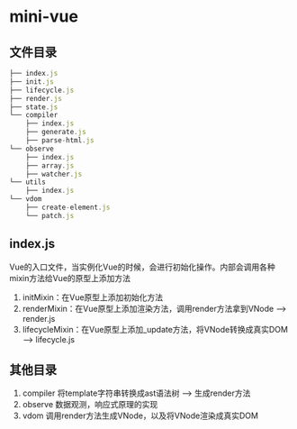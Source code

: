 # mini-vue

## 文件目录
```js
├── index.js  
├── init.js
├── lifecycle.js
├── render.js
├── state.js
└── compiler
    ├── index.js
    ├── generate.js
    ├── parse-html.js
└── observe
    ├── index.js
    ├── array.js
    ├── watcher.js
└── utils
    ├── index.js
└── vdom
    ├── create-element.js
    └── patch.js
```

## index.js
Vue的入口文件，当实例化Vue的时候，会进行初始化操作。内部会调用各种mixin方法给Vue的原型上添加方法
1. initMixin：在Vue原型上添加初始化方法
2. renderMixin：在Vue原型上添加渲染方法，调用render方法拿到VNode      --> render.js
3. lifecycleMixin：在Vue原型上添加_update方法，将VNode转换成真实DOM  --> lifecycle.js

## 其他目录
1. compiler 将template字符串转换成ast语法树 --> 生成render方法
2. observe 数据观测，响应式原理的实现
3. vdom 调用render方法生成VNode，以及将VNode渲染成真实DOM